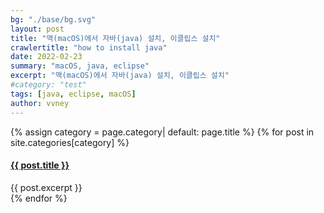 ```yaml
---
bg: "./base/bg.svg"
layout: post
title: "맥(macOS)에서 자바(java) 설치, 이클립스 설치"
crawlertitle: "how to install java"
date: 2022-02-23
summary: "macOS, java, eclipse"
excerpt: "맥(macOS)에서 자바(java) 설치, 이클립스 설치"
#category: "test"
tags: [java, eclipse, macOS]
author: vvney
---
```


{% assign category =  page.category| default: page.title %}
{% for post in site.categories[category] %}
<article class="index-page">
    <h4>
        <a href="{{ post.url | relative_url }}">{{ post.title }}</a>
    </h4>
    {{ post.excerpt }}
</article>
{% endfor %}